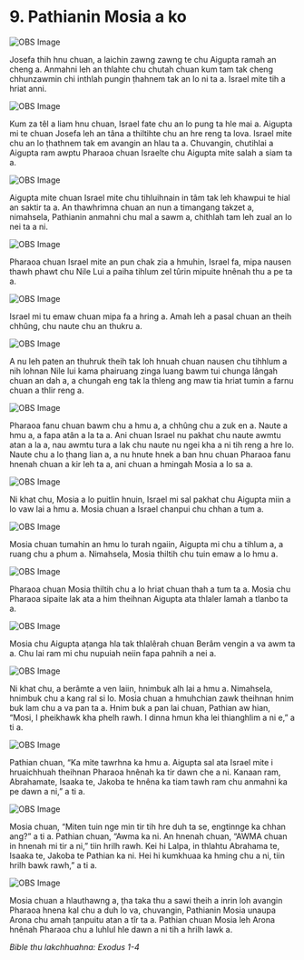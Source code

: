 # 9. Pathianin Mosia a ko #

![OBS Image](https://cdn.door43.org/obs/jpg/360px/obs-en-09-01.jpg)

Josefa thih hnu chuan, a laichin zawng zawng te chu Aigupta ramah an cheng a. Anmahni leh an thlahte chu chutah chuan kum tam tak cheng chhunzawmin chi inthlah pungin ṭhahnem tak an lo ni ta a. Israel mite tih a hriat anni.

![OBS Image](https://cdn.door43.org/obs/jpg/360px/obs-en-09-02.jpg)

Kum za têl a liam hnu chuan, Israel fate chu an lo pung ta hle mai a. Aigupta mi te chuan Josefa leh an tâna a thiltihte chu an  hre reng ta lova. Israel mite chu an lo ṭhathnem tak em avangin an hlau ta a. Chuvangin, chutihlai a Aigupta ram awptu Pharaoa chuan Israelte chu Aigupta mite salah a siam ta a.

![OBS Image](https://cdn.door43.org/obs/jpg/360px/obs-en-09-03.jpg)

Aigupta mite chuan Israel mite chu tihluihnain in tâm tak leh khawpui te hial an saktir ta a. An thawhrimna chuan an nun a timangang takzet a, nimahsela, Pathianin anmahni chu mal a sawm a, chithlah tam leh zual an lo nei ta a ni.

![OBS Image](https://cdn.door43.org/obs/jpg/360px/obs-en-09-04.jpg)

Pharaoa chuan Israel mite an pun chak zia a hmuhin, Israel fa, mipa nausen thawh phawt chu Nile Lui a paiha tihlum zel tûrin mipuite hnênah thu a pe ta a.

![OBS Image](https://cdn.door43.org/obs/jpg/360px/obs-en-09-05.jpg)

Israel mi tu emaw chuan mipa fa a hring a. Amah leh a pasal chuan an theih chhûng, chu naute chu an thukru a.

![OBS Image](https://cdn.door43.org/obs/jpg/360px/obs-en-09-06.jpg)

A nu leh paten an thuhruk theih tak loh hnuah chuan nausen chu tihhlum a nih lohnan Nile lui kama phairuang zinga luang bawm tui chunga lângah chuan an dah a, a chungah eng tak la thleng ang maw tia hriat tumin a farnu chuan a thlir reng a. 

![OBS Image](https://cdn.door43.org/obs/jpg/360px/obs-en-09-07.jpg)

Pharaoa fanu chuan bawm chu a hmu a, a chhûng chu a zuk en a. Naute a hmu a, a fapa atân a la ta a. Ani chuan Israel nu pakhat chu naute awmtu atan a la a, nau awmtu tura a lak chu naute nu ngei kha a ni tih reng a hre lo. Naute chu a lo ṭhang lian a, a nu hnute hnek a ban hnu chuan Pharaoa fanu hnenah chuan a kir leh ta a, ani chuan a hmingah Mosia a lo sa a.

![OBS Image](https://cdn.door43.org/obs/jpg/360px/obs-en-09-08.jpg)

Ni khat chu, Mosia a lo puitlin hnuin, Israel mi sal pakhat chu Aigupta miin a lo vaw lai a hmu a. Mosia chuan a Israel chanpui chu chhan a tum a.

![OBS Image](https://cdn.door43.org/obs/jpg/360px/obs-en-09-09.jpg)

Mosia chuan tumahin an hmu lo turah ngaiin, Aigupta mi chu a tihlum a, a ruang chu a phum a. Nimahsela, Mosia thiltih chu tuin emaw a lo hmu a.

![OBS Image](https://cdn.door43.org/obs/jpg/360px/obs-en-09-10.jpg)

Pharaoa chuan Mosia thiltih chu a lo hriat chuan thah a tum ta a. Mosia chu Pharaoa sipaite lak ata a him theihnan Aigupta ata thlaler lamah a tlanbo ta a.

![OBS Image](https://cdn.door43.org/obs/jpg/360px/obs-en-09-11.jpg)

Mosia chu Aigupta aṭanga hla tak thlalêrah chuan Berâm vengin a va awm ta a. Chu lai ram mi chu nupuiah neiin fapa pahnih a nei a.

![OBS Image](https://cdn.door43.org/obs/jpg/360px/obs-en-09-12.jpg)

Ni khat chu, a berâmte a ven laiin, hnimbuk alh lai a hmu a. Nimahsela, hnimbuk chu a kang ral si lo. Mosia chuan a hmuhchian zawk theihnan hnim buk lam chu a va pan ta a. Hnim buk a pan lai chuan, Pathian aw hian, “Mosi, I pheikhawk kha phelh rawh. I dinna hmun kha lei thianghlim a ni e,” a ti a.

![OBS Image](https://cdn.door43.org/obs/jpg/360px/obs-en-09-13.jpg)

Pathian chuan, “Ka mite tawrhna ka hmu a. Aigupta sal ata Israel mite i hruaichhuah theihnan Pharaoa hnênah ka tir dawn che a ni. Kanaan ram, Abrahamate, Isaaka te, Jakoba te hnêna ka tiam tawh ram chu anmahni ka pe dawn a ni,” a ti a.

![OBS Image](https://cdn.door43.org/obs/jpg/360px/obs-en-09-14.jpg)

Mosia chuan, “Miten tuin nge min tir tih hre duh ta se, engtinnge ka chhan ang?” a ti a. Pathian chuan, “Awma ka ni. An hnenah chuan, “AWMA chuan in hnenah mi tir a ni,” tiin hrilh rawh. Kei hi Lalpa, in thlahtu Abrahama te, Isaaka te, Jakoba te Pathian ka ni. Hei hi kumkhuaa ka hming chu a ni, tiin hrilh bawk rawh,” a ti a.

![OBS Image](https://cdn.door43.org/obs/jpg/360px/obs-en-09-15.jpg)

Mosia chuan a hlauthawng a, ṭha taka thu a sawi theih a inrin loh avangin Pharaoa hnena kal chu a duh lo va, chuvangin, Pathianin Mosia unaupa Arona chu amah ṭanpuitu atan a tîr ta a. Pathian chuan Mosia leh Arona hnênah Pharaoa chu a luhlul hle dawn a ni tih a hrilh lawk a.

_Bible thu lakchhuahna: Exodus 1-4_

